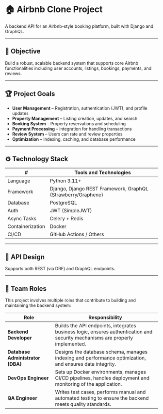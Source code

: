 # 🏠 Airbnb Clone Project

A backend API for an Airbnb-style booking platform, built with Django and GraphQL.

---

## 🚀 Objective

Build a robust, scalable backend system that supports core Airbnb functionalities including user accounts, listings, bookings, payments, and reviews.

---

## 🏆 Project Goals

- **User Management** – Registration, authentication (JWT), and profile updates
- **Property Management** – Listing creation, updates, and search
- **Booking System** – Property reservations and scheduling
- **Payment Processing** – Integration for handling transactions
- **Review System** – Users can rate and review properties
- **Optimization** – Indexing, caching, and database performance

---

## ⚙️ Technology Stack

| #            | Tools and Technologies    |
|--------------|---------------------------|
| Language     | Python 3.11+              |
| Framework    | Django, Django REST Framework, GraphQL (Strawberry/Graphene) |
| Database     | PostgreSQL                |
| Auth         | JWT (SimpleJWT)           |
| Async Tasks  | Celery + Redis            |
| Containerization | Docker                |
| CI/CD        | GitHub Actions / Others   |

---

## 📖 API Design

Supports both REST (via DRF) and GraphQL endpoints.

---

## 👥 Team Roles

This project involves multiple roles that contribute to building and maintaining the backend system:

| Role                | Responsibility                                                                 |
|---------------------|----------------------------------------------------------------------------------|
| **Backend Developer**     | Builds the API endpoints, integrates business logic, ensures authentication and security mechanisms are properly implemented. |
| **Database Administrator (DBA)** | Designs the database schema, manages indexing and performance optimization, and ensures data integrity. |
| **DevOps Engineer**        | Sets up Docker environments, manages CI/CD pipelines, handles deployment and monitoring of the application. |
| **QA Engineer**            | Writes test cases, performs manual and automated testing to ensure the backend meets quality standards. |


